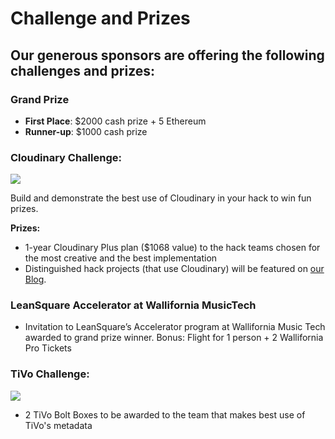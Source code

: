 # Challenge and Prizes

## Our generous sponsors are offering the following challenges and prizes:

### Grand Prize

* **First Place**: $2000 cash prize + 5 Ethereum 
* **Runner-up**: $1000 cash prize

### Cloudinary **Challenge:**

![](https://res.cloudinary.com/cloudinary/image/upload/c_scale,w_300/v1/logo/for_white_bg/cloudinary_logo_for_white_bg.png)

Build and demonstrate the best use of Cloudinary in your hack to win fun prizes.

**Prizes:**

* 1-year Cloudinary Plus plan \($1068 value\) to the hack teams chosen for the most creative and the best implementation
* Distinguished hack projects \(that use Cloudinary\) will be featured on [our Blog](https://cloudinary.com/blog).



### LeanSquare Accelerator at Wallifornia MusicTech

* Invitation to LeanSquare’s Accelerator program at Wallifornia Music Tech awarded to grand prize winner. Bonus: Flight for 1 person + 2 Wallifornia Pro Tickets

### 

### TiVo **Challenge:**

![](https://res.cloudinary.com/cloudinary/image/upload/c_scale,w_300/v1/logo/for_white_bg/cloudinary_logo_for_white_bg.png)

* 2 TiVo Bolt Boxes to be awarded to the team that makes best use of TiVo's metadata






